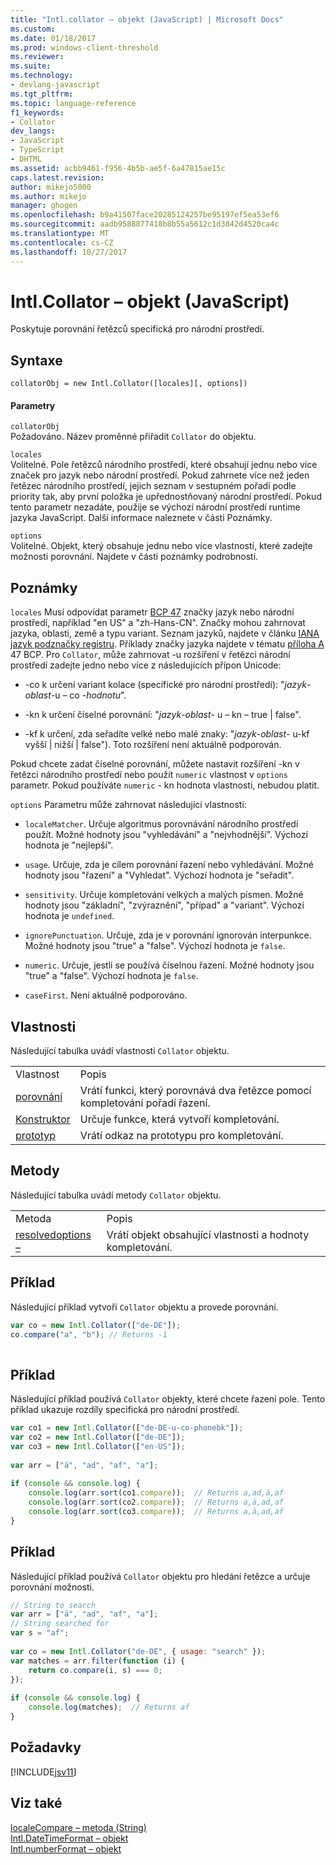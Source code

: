 ```yaml
---
title: "Intl.collator – objekt (JavaScript) | Microsoft Docs"
ms.custom: 
ms.date: 01/18/2017
ms.prod: windows-client-threshold
ms.reviewer: 
ms.suite: 
ms.technology:
- devlang-javascript
ms.tgt_pltfrm: 
ms.topic: language-reference
f1_keywords:
- Collator
dev_langs:
- JavaScript
- TypeScript
- DHTML
ms.assetid: acbb9461-f956-4b5b-ae5f-6a47815ae15c
caps.latest.revision: 
author: mikejo5000
ms.author: mikejo
manager: ghogen
ms.openlocfilehash: b9a41507face20285124257be95197ef5ea53ef6
ms.sourcegitcommit: aadb9588877418b8b55a5612c1d3842d4520ca4c
ms.translationtype: MT
ms.contentlocale: cs-CZ
ms.lasthandoff: 10/27/2017
---
```

# <a name="intlcollator-object-javascript"></a>Intl.Collator – objekt (JavaScript)
Poskytuje porovnání řetězců specifická pro národní prostředí.  
  
## <a name="syntax"></a>Syntaxe  
  
```  
collatorObj = new Intl.Collator([locales][, options])  
```  
  
#### <a name="parameters"></a>Parametry  
 `collatorObj`  
 Požadováno. Název proměnné přiřadit `Collator` do objektu.  
  
 `locales`  
 Volitelné. Pole řetězců národního prostředí, které obsahují jednu nebo více značek pro jazyk nebo národní prostředí. Pokud zahrnete více než jeden řetězec národního prostředí, jejich seznam v sestupném pořadí podle priority tak, aby první položka je upřednostňovaný národní prostředí. Pokud tento parametr nezadáte, použije se výchozí národní prostředí runtime jazyka JavaScript. Další informace naleznete v části Poznámky.  
  
 `options`  
 Volitelné. Objekt, který obsahuje jednu nebo více vlastností, které zadejte možnosti porovnání. Najdete v části poznámky podrobnosti.  
  
## <a name="remarks"></a>Poznámky  
 `locales` Musí odpovídat parametr [BCP 47](http://tools.ietf.org/html/rfc5646) značky jazyk nebo národní prostředí, například "en US" a "zh-Hans-CN". Značky mohou zahrnovat jazyka, oblasti, země a typu variant. Seznam jazyků, najdete v článku [IANA jazyk podznačky registru](http://go.microsoft.com/fwlink/p/?linkid=227303). Příklady značky jazyka najdete v tématu [příloha A](http://tools.ietf.org/html/rfc5646#appendix-A) 47 BCP. Pro `Collator`, může zahrnovat -u rozšíření v řetězci národní prostředí zadejte jedno nebo více z následujících přípon Unicode:  
  
-   -co k určení variant kolace (specifické pro národní prostředí): "*jazyk*-*oblast*-u – co -*hodnotu*".  
  
-   -kn k určení číselné porovnání: "*jazyk*-*oblast*- u – kn – true &#124; false".  
  
-   -kf k určení, zda seřadíte velké nebo malé znaky: "*jazyk*-*oblast*- u-kf vyšší &#124; nižší &#124; false"). Toto rozšíření není aktuálně podporován.  
  
 Pokud chcete zadat číselné porovnání, můžete nastavit rozšíření -kn v řetězci národního prostředí nebo použít `numeric` vlastnost v `options` parametr. Pokud používáte `numeric` - kn hodnota vlastnosti, nebudou platit.  
  
 `options` Parametru může zahrnovat následující vlastnosti:  
  
-   `localeMatcher`. Určuje algoritmus porovnávání národního prostředí použít. Možné hodnoty jsou "vyhledávání" a "nejvhodnější". Výchozí hodnota je "nejlepší".  
  
-   `usage`. Určuje, zda je cílem porovnání řazení nebo vyhledávání. Možné hodnoty jsou "řazení" a "Vyhledat". Výchozí hodnota je "seřadit".  
  
-   `sensitivity`. Určuje kompletování velkých a malých písmen. Možné hodnoty jsou "základní", "zvýraznění", "případ" a "variant". Výchozí hodnota je `undefined`.  
  
-   `ignorePunctuation`. Určuje, zda je v porovnání ignorován interpunkce. Možné hodnoty jsou "true" a "false". Výchozí hodnota je `false`.  
  
-   `numeric`. Určuje, jestli se používá číselnou řazení. Možné hodnoty jsou "true" a "false". Výchozí hodnota je `false`.  
  
-   `caseFirst`. Není aktuálně podporováno.  
  
## <a name="properties"></a>Vlastnosti  
 Následující tabulka uvádí vlastnosti `Collator` objektu.  
  
|||  
|-|-|  
|Vlastnost|Popis|  
|[porovnání](../../javascript/reference/compare-property-intl-collator.md)|Vrátí funkci, který porovnává dva řetězce pomocí kompletování pořadí řazení.|  
|[Konstruktor](../../javascript/reference/constructor-property-intl-collator.md)|Určuje funkce, která vytvoří kompletování.|  
|[prototyp](../../javascript/reference/prototype-property-intl-collator.md)|Vrátí odkaz na prototypu pro kompletování.|  
  
## <a name="methods"></a>Metody  
 Následující tabulka uvádí metody `Collator` objektu.  
  
|||  
|-|-|  
|Metoda|Popis|  
|[resolvedoptions –](../../javascript/reference/resolvedoptions-method-intl-collator.md)|Vrátí objekt obsahující vlastnosti a hodnoty kompletování.|  
  
## <a name="example"></a>Příklad  
 Následující příklad vytvoří `Collator` objektu a provede porovnání.  
  
```JavaScript  
var co = new Intl.Collator(["de-DE"]);  
co.compare("a", "b"); // Returns -1  
  
```  
  
## <a name="example"></a>Příklad  
 Následující příklad používá `Collator` objekty, které chcete řazení pole. Tento příklad ukazuje rozdíly specifická pro národní prostředí.  
  
```JavaScript  
var co1 = new Intl.Collator(["de-DE-u-co-phonebk"]);  
var co2 = new Intl.Collator(["de-DE"]);  
var co3 = new Intl.Collator(["en-US"]);  
  
var arr = ["ä", "ad", "af", "a"];  
  
if (console && console.log) {  
    console.log(arr.sort(co1.compare));  // Returns a,ad,ä,af  
    console.log(arr.sort(co2.compare));  // Returns a,ä,ad,af  
    console.log(arr.sort(co3.compare));  // Returns a,ä,ad,af  
}  
```  
  
## <a name="example"></a>Příklad  
 Následující příklad používá `Collator` objektu pro hledání řetězce a určuje porovnání možnosti.  
  
```JavaScript  
// String to search  
var arr = ["ä", "ad", "af", "a"];  
// String searched for  
var s = "af";  
  
var co = new Intl.Collator("de-DE", { usage: "search" });  
var matches = arr.filter(function (i) {  
    return co.compare(i, s) === 0;  
});  
  
if (console && console.log) {  
    console.log(matches);  // Returns af  
}  
```  
  
## <a name="requirements"></a>Požadavky  
 [!INCLUDE[jsv11](../../javascript/reference/includes/jsv11-md.md)]  
  
## <a name="see-also"></a>Viz také  
 [localeCompare – metoda (String)](../../javascript/reference/localecompare-method-string-javascript.md)   
 [Intl.DateTimeFormat – objekt](../../javascript/reference/intl-datetimeformat-object-javascript.md)   
 [Intl.numberFormat – objekt](../../javascript/reference/intl-numberformat-object-javascript.md)